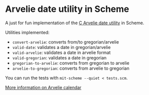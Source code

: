 # Arvelie date utility in Scheme

A just for fun implementation of the [C Arvelie date utility](https://github.com/XXIIVV/oscean/tree/master/src/projects/arvelie) in Scheme.

Utilities implemented:

- `convert-arvelie`: converts from/to gregorian/arvelie
- `valid-date`: validates a date in gregorian/arvelie
- `valid-arvelie`: validates a date in arvelie format
- `valid-gregorian`: validates a date in gregorian
- `gregorian-to-arvelie`: converts from gregorian to arvelie
- `arvelie-to-gregorian`: converts from arvelie to gregorian

You can run the tests with `mit-scheme --quiet < tests.scm`.

[More information on Arvelie calendar](https://wiki.xxiivv.com/site/arvelie.html)
